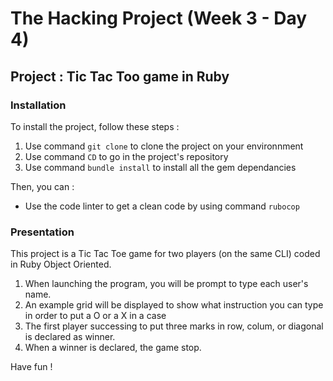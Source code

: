 # The Hacking Project (Week 3 - Day 4)

## Project : Tic Tac Too game in Ruby 

### Installation

To install the project, follow these steps :
1. Use command `git clone` to clone the project on your environnment
2. Use command `CD` to go in the project's repository
3. Use command `bundle install` to install all the gem dependancies

Then, you can :
- Use the code linter to get a clean code by using command `rubocop`

### Presentation
This project is a Tic Tac Toe game for two players (on the same CLI) coded in Ruby Object Oriented. 

1. When launching the program, you will be prompt to type each user's name.
2. An example grid will be displayed to show what instruction you can type in order to put a O or a X in a case
3. The first player successing to put three marks in row, colum, or diagonal is declared as winner.
4. When a winner is declared, the game stop.
    
Have fun !